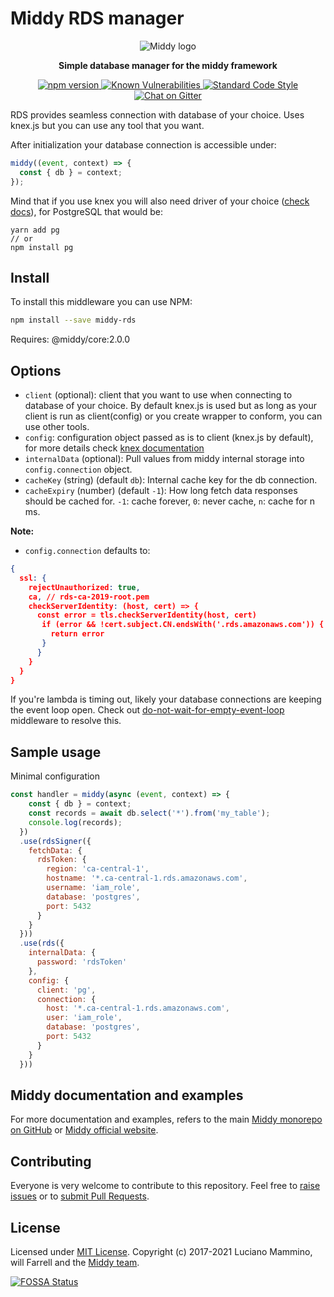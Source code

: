 # Middy RDS manager

<div align="center">
  <img alt="Middy logo" src="https://raw.githubusercontent.com/middyjs/middy/master/docs/img/middy-logo.png"/>
</div>

<div align="center">
  <p><strong>Simple database manager for the middy framework</strong></p>
</div>

<div align="center">
<p>
  <a href="http://badge.fury.io/js/%40middy%2Fdb-manager">
    <img src="https://badge.fury.io/js/%40middy%2Fdb-manager.svg" alt="npm version" style="max-width:100%;">
  </a>
  <a href="https://snyk.io/test/github/willfarrell/middy-rds">
    <img src="https://snyk.io/test/github/willfarrell/middy-rds/badge.svg" alt="Known Vulnerabilities" data-canonical-src="https://snyk.io/test/github/willfarrell/middy-rds" style="max-width:100%;">
  </a>
  <a href="https://standardjs.com/">
    <img src="https://img.shields.io/badge/code_style-standard-brightgreen.svg" alt="Standard Code Style"  style="max-width:100%;">
  </a>
  <a href="https://gitter.im/middyjs/Lobby">
    <img src="https://badges.gitter.im/gitterHQ/gitter.svg" alt="Chat on Gitter"  style="max-width:100%;">
  </a>
</p>
</div>

RDS provides seamless connection with database of your choice. Uses knex.js but you can use any tool that you want.

After initialization your database connection is accessible under:
```javascript
middy((event, context) => {
  const { db } = context;
});
```

Mind that if you use knex you will also need driver of your choice ([check docs](http://knexjs.org/#Installation-node)), for PostgreSQL that would be:
```
yarn add pg
// or
npm install pg
```


## Install

To install this middleware you can use NPM:

```bash
npm install --save middy-rds
```

Requires: @middy/core:2.0.0

## Options
- `client` (optional): client that you want to use when connecting to database of your choice. By default knex.js is used but as long as your client is run as client(config) or you create wrapper to conform, you can use other tools.
- `config`: configuration object passed as is to client (knex.js by default), for more details check [knex documentation](http://knexjs.org/#Installation-client)
- `internalData` (optional): Pull values from middy internal storage into `config.connection` object.
- `cacheKey` (string) (default `db`): Internal cache key for the db connection.
- `cacheExpiry` (number) (default `-1`): How long fetch data responses should be cached for. `-1`: cache forever, `0`: never cache, `n`: cache for n ms.


**Note:**
- `config.connection` defaults to:

```json
{
  ssl: {
    rejectUnauthorized: true,
    ca, // rds-ca-2019-root.pem
    checkServerIdentity: (host, cert) => {
      const error = tls.checkServerIdentity(host, cert)
       if (error && !cert.subject.CN.endsWith('.rds.amazonaws.com')) {
         return error
       }
      }
    }
  }
}
```

If you're lambda is timing out, likely your database connections are keeping the event loop open. Check out [do-not-wait-for-empty-event-loop](https://github.com/middyjs/middy/tree/master/packages/do-not-wait-for-empty-event-loop) middleware to resolve this.

## Sample usage

Minimal configuration

```javascript
const handler = middy(async (event, context) => {
    const { db } = context;
    const records = await db.select('*').from('my_table');
    console.log(records);
  })
  .use(rdsSigner({
    fetchData: {
      rdsToken: {
        region: 'ca-central-1',
        hostname: '*.ca-central-1.rds.amazonaws.com',
        username: 'iam_role',
        database: 'postgres',
        port: 5432
      }
    }
  }))
  .use(rds({
    internalData: {
      password: 'rdsToken'
    },
    config: {
      client: 'pg',
      connection: {
        host: '*.ca-central-1.rds.amazonaws.com',
        user: 'iam_role',
        database: 'postgres',
        port: 5432
      }
    }
  }))
```


## Middy documentation and examples

For more documentation and examples, refers to the main [Middy monorepo on GitHub](https://github.com/middyjs/middy) or [Middy official website](https://middy.js.org).


## Contributing

Everyone is very welcome to contribute to this repository. Feel free to [raise issues](https://github.com/middyjs/middy/issues) or to [submit Pull Requests](https://github.com/middyjs/middy/pulls).


## License

Licensed under [MIT License](LICENSE). Copyright (c) 2017-2021 Luciano Mammino, will Farrell and the [Middy team](https://github.com/middyjs/middy/graphs/contributors).

<a href="https://app.fossa.io/projects/git%2Bgithub.com%2Fmiddyjs%2Fmiddy?ref=badge_large">
  <img src="https://app.fossa.io/api/projects/git%2Bgithub.com%2Fmiddyjs%2Fmiddy.svg?type=large" alt="FOSSA Status"  style="max-width:100%;">
</a>
